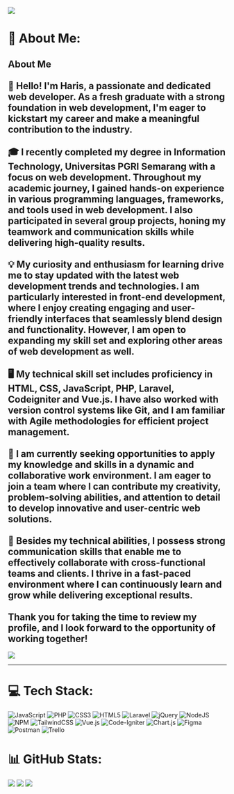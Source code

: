[![](https://visitcount.itsvg.in/api?id=harrissetyawan&icon=0&color=7)](https://visitcount.itsvg.in)
# 💫 About Me:
## About Me<br><br>👋 Hello! I'm Haris, a passionate and dedicated web developer. As a fresh graduate with a strong foundation in web development, I'm eager to kickstart my career and make a meaningful contribution to the industry.<br><br>🎓 I recently completed my degree in Information Technology, Universitas PGRI Semarang with a focus on web development. Throughout my academic journey, I gained hands-on experience in various programming languages, frameworks, and tools used in web development. I also participated in several group projects, honing my teamwork and communication skills while delivering high-quality results.<br><br>💡 My curiosity and enthusiasm for learning drive me to stay updated with the latest web development trends and technologies. I am particularly interested in front-end development, where I enjoy creating engaging and user-friendly interfaces that seamlessly blend design and functionality. However, I am open to expanding my skill set and exploring other areas of web development as well.<br><br>🖥️ My technical skill set includes proficiency in HTML, CSS, JavaScript, PHP, Laravel, Codeigniter and Vue.js. I have also worked with version control systems like Git, and I am familiar with Agile methodologies for efficient project management.<br><br>💼 I am currently seeking opportunities to apply my knowledge and skills in a dynamic and collaborative work environment. I am eager to join a team where I can contribute my creativity, problem-solving abilities, and attention to detail to develop innovative and user-centric web solutions.<br><br>🌟 Besides my technical abilities, I possess strong communication skills that enable me to effectively collaborate with cross-functional teams and clients. I thrive in a fast-paced environment where I can continuously learn and grow while delivering exceptional results.<br><br>Thank you for taking the time to review my profile, and I look forward to the opportunity of working together!
[![](https://visitcount.itsvg.in/api?id=harrissetyawan&icon=0&color=7)](https://visitcount.itsvg.in)

---- 

# 💻 Tech Stack:
![JavaScript](https://img.shields.io/badge/javascript-%23323330.svg?style=flat&logo=javascript&logoColor=%23F7DF1E) ![PHP](https://img.shields.io/badge/php-%23777BB4.svg?style=flat&logo=php&logoColor=white) ![CSS3](https://img.shields.io/badge/css3-%231572B6.svg?style=flat&logo=css3&logoColor=white) ![HTML5](https://img.shields.io/badge/html5-%23E34F26.svg?style=flat&logo=html5&logoColor=white) ![Laravel](https://img.shields.io/badge/laravel-%23FF2D20.svg?style=flat&logo=laravel&logoColor=white) ![jQuery](https://img.shields.io/badge/jquery-%230769AD.svg?style=flat&logo=jquery&logoColor=white) ![NodeJS](https://img.shields.io/badge/node.js-6DA55F?style=flat&logo=node.js&logoColor=white) ![NPM](https://img.shields.io/badge/NPM-%23000000.svg?style=flat&logo=npm&logoColor=white) ![TailwindCSS](https://img.shields.io/badge/tailwindcss-%2338B2AC.svg?style=flat&logo=tailwind-css&logoColor=white) ![Vue.js](https://img.shields.io/badge/vuejs-%2335495e.svg?style=flat&logo=vuedotjs&logoColor=%234FC08D) ![Code-Igniter](https://img.shields.io/badge/CodeIgniter-%23EF4223.svg?style=flat&logo=codeIgniter&logoColor=white) ![Chart.js](https://img.shields.io/badge/chart.js-F5788D.svg?style=flat&logo=chart.js&logoColor=white) 	![Figma](https://img.shields.io/badge/figma-%23F24E1E.svg?style=flat&logo=figma&logoColor=white) ![Postman](https://img.shields.io/badge/Postman-FF6C37?style=flat&logo=postman&logoColor=white) ![Trello](https://img.shields.io/badge/Trello-%23026AA7.svg?style=flat&logo=Trello&logoColor=white)
# 📊 GitHub Stats: 
![](https://github-readme-streak-stats.herokuapp.com/?user=harrissetyawan&theme=calm&hide_border=false)
![](https://github-readme-stats.vercel.app/api?username=harrissetyawan&theme=calm&hide_border=false&include_all_commits=true&count_private=true)
![](https://github-readme-stats.vercel.app/api/top-langs/?username=harrissetyawan&theme=calm&hide_border=false&include_all_commits=true&count_private=true&layout=compact)